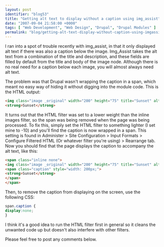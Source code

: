 ```yaml
---
layout: post
identifier: "blog53"
title: "Getting alt text to display without a caption using img_assist"
date: "2007-09-04 21:58:00 +0000"
tags: [ "Web Development", "Web Design", "Drupal", "Drupal Modules" ]
permalink: "blog/getting-alt-text-display-without-caption-using-imgassist"
---
```

I ran into a spot of trouble recently with img_assist, in that it only displayed alt text if there was also a caption below the image. Img_Assist takes the alt text from a combination of the title and description, and these fields are filled by default from the title and body of the image node. Although there is no real need for a caption below each image, you will almost always need alt text.

The problem was that Drupal wasn't wrapping the caption in a span, which meant no easy way of hiding it without digging into the module code. This is the HTML output:

```html
<img class="image _original" width="200" height="75" title="Sunset" alt="Sunset" src="http://example.com/files/images/sunset.jpg"/>
<strong>Sunset</strong>
```

<!--more-->

It turns out that the HTML filter was set to a lower weight than the inline images filter, so the span was being removed when the page was being processed. To fix this, simply set the HTML filter to something lighter (I set mine to -10) and you'll find the caption is now wrapped in a span. This setting is found in Administer > Site Configuration > Input Formats > Configure Filtered HTML (Or whatever filter you're using) > Rearrange tab. Now you should find that the page displays the caption to accompany the alt text, like this:

```html
<span class="inline none">
<img class="image _original" width="200" height="75" title="Sunset" alt="Sunset"  src="http://example.com/files/images/sunset.jpg"/>
<span class="caption" style="width: 200px;">
<strong>Sunset</strong>
</span>
</span> 
```

Then, to remove the caption from displaying on the screen, use the following CSS:

```css
span.caption {
display:none;
}
```
I think it's a good idea to run the HTML filter first in general so it cleans the unwanted code up but doesn't also interfere with other filters.

Please feel free to post any comments below.